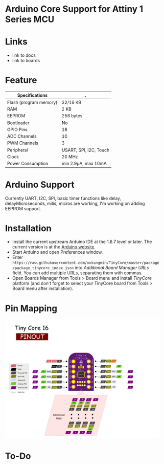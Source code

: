 Arduino Core Support for Attiny 1 Series MCU
==============================================================================
# Links
  - link to docs
  - link to boards
  
# Feature
 Specifications |  .
------------ | -------------
Flash (program memory)   | 32/16 KB
RAM  | 2 KB
EEPROM | 256 bytes
Bootloader | No
GPIO Pins | 18
ADC Channels | 10
PWM Channels | 3
Peripheral | USART, SPI, I2C, Touch
Clock | 20 MHz
Power Consumption | min 2.9μA, max 10mA

# Arduino Support
  Currently UART, I2C, SPI, basic timer functions like delay, delayMicroseconds, milis, micros are working, I'm working on adding EEPROM support.
  
# Installation
- Install the current upstream Arduino IDE at the 1.8.7 level or later. The current version is at the [Arduino website](http://www.arduino.cc/en/main/software).
- Start Arduino and open Preferences window.
- Enter ```https://raw.githubusercontent.com/xukangmin/TinyCore/master/package/package_tinycore_index.json``` into *Additional Board Manager URLs* field. You can add multiple URLs, separating them with commas.
- Open Boards Manager from Tools > Board menu and install *TinyCore* platform (and don't forget to select your TinyCore board from Tools > Board menu after installation).

# Pin Mapping
![Pin Mapping](/docs/tinycore16_pinmap.png)


# To-Do
